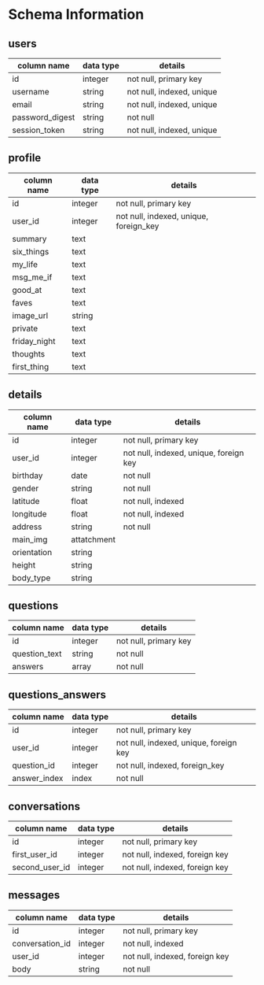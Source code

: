 # Schema Information

## users
column name     | data type | details
----------------|-----------|-----------------------
id              | integer   | not null, primary key
username        | string    | not null, indexed, unique
email           | string    | not null, indexed, unique
password_digest | string    | not null
session_token   | string    | not null, indexed, unique

## profile
column name     | data type | details
----------------|-----------|-----------------------
id              | integer | not null, primary key
user_id         | integer | not null, indexed, unique, foreign_key
summary         | text    |
six_things      | text    |
my_life         | text    |
msg_me_if       | text    |
good_at         | text    |
faves           | text    |
image_url       | string  |
private         | text    |
friday_night    | text    |
thoughts        | text    |
first_thing     | text    |

## details
column name     | data type | details
----------------|-----------|-----------------------
id              | integer   | not null, primary key
user_id         | integer   | not null, indexed, unique, foreign key
birthday        | date      | not null
gender          | string    | not null
latitude        | float     | not null, indexed
longitude       | float     | not null, indexed
address         | string    | not null
main_img        |attatchment|
orientation     | string    |
height          | string    |
body_type       | string    |

## questions
column name     | data type | details
----------------|-----------|-----------------------
id              | integer   | not null, primary key
question_text   | string    | not null
answers         | array     | not null

## questions_answers
column name     | data type | details
----------------|-----------|-----------------------
id              | integer   | not null, primary key
user_id         | integer   | not null, indexed, unique, foreign key
question_id     | integer   | not null, indexed, foreign_key
answer_index    | index     | not null

## conversations
column name     | data type | details
----------------|-----------|-----------------------
id              | integer   | not null, primary key
first_user_id   | integer   | not null, indexed, foreign key
second_user_id  | integer   | not null, indexed, foreign key

## messages
column name     | data type | details
----------------|-----------|-----------------------
id              | integer   | not null, primary key
conversation_id | integer   | not null, indexed
user_id         | integer   | not null, indexed, foreign key
body            | string    | not null
